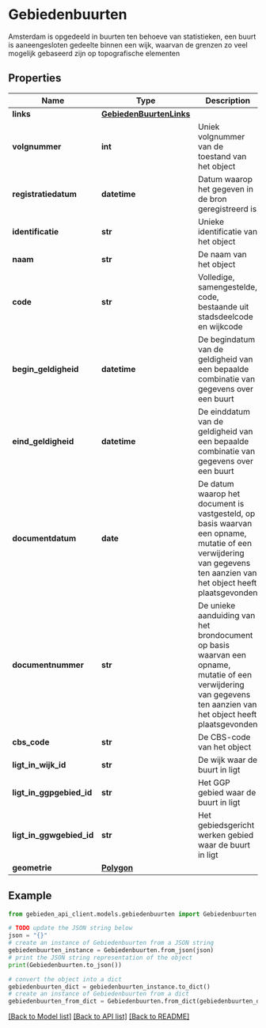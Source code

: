 # Gebiedenbuurten

Amsterdam is opgedeeld in buurten ten behoeve van statistieken, een buurt is aaneengesloten gedeelte binnen een wijk, waarvan de grenzen zo veel mogelijk gebaseerd zijn op topografische elementen

## Properties

Name | Type | Description | Notes
------------ | ------------- | ------------- | -------------
**links** | [**GebiedenBuurtenLinks**](GebiedenBuurtenLinks.md) |  | 
**volgnummer** | **int** | Uniek volgnummer van de toestand van het object | 
**registratiedatum** | **datetime** | Datum waarop het gegeven in de bron geregistreerd is | [optional] 
**identificatie** | **str** | Unieke identificatie van het object | 
**naam** | **str** | De naam van het object | [optional] 
**code** | **str** | Volledige, samengestelde, code, bestaande uit stadsdeelcode en wijkcode | [optional] 
**begin_geldigheid** | **datetime** | De begindatum van de geldigheid van een bepaalde combinatie van gegevens over een buurt | [optional] 
**eind_geldigheid** | **datetime** | De einddatum van de geldigheid van een bepaalde combinatie van gegevens over een buurt | [optional] 
**documentdatum** | **date** | De datum waarop het document is vastgesteld, op basis waarvan een opname, mutatie of een verwijdering van gegevens ten aanzien van het object heeft plaatsgevonden | [optional] 
**documentnummer** | **str** | De unieke aanduiding van het brondocument op basis waarvan een opname, mutatie of een verwijdering van gegevens ten aanzien van het object heeft plaatsgevonden | [optional] 
**cbs_code** | **str** | De CBS-code van het object | [optional] 
**ligt_in_wijk_id** | **str** | De wijk waar de buurt in ligt | [readonly] 
**ligt_in_ggpgebied_id** | **str** | Het GGP gebied waar de buurt in ligt | [readonly] 
**ligt_in_ggwgebied_id** | **str** | Het gebiedsgericht werken gebied waar de buurt in ligt | [readonly] 
**geometrie** | [**Polygon**](Polygon.md) |  | [optional] 

## Example

```python
from gebieden_api_client.models.gebiedenbuurten import Gebiedenbuurten

# TODO update the JSON string below
json = "{}"
# create an instance of Gebiedenbuurten from a JSON string
gebiedenbuurten_instance = Gebiedenbuurten.from_json(json)
# print the JSON string representation of the object
print(Gebiedenbuurten.to_json())

# convert the object into a dict
gebiedenbuurten_dict = gebiedenbuurten_instance.to_dict()
# create an instance of Gebiedenbuurten from a dict
gebiedenbuurten_from_dict = Gebiedenbuurten.from_dict(gebiedenbuurten_dict)
```
[[Back to Model list]](../README.md#documentation-for-models) [[Back to API list]](../README.md#documentation-for-api-endpoints) [[Back to README]](../README.md)


